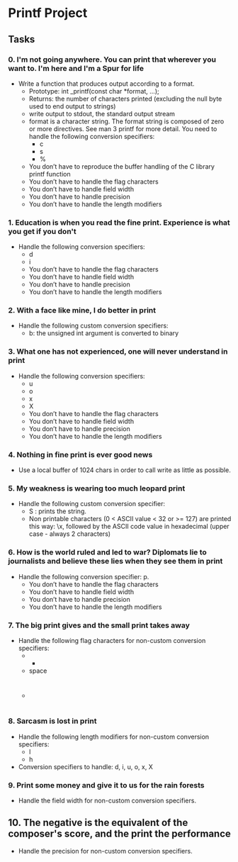 # Printf Project 
## Tasks

### 0. I'm not going anywhere. You can print that wherever you want to. I'm here and I'm a Spur for life
* Write a function that produces output according to a format.
	* Prototype: int _printf(const char *format, ...);
	* Returns: the number of characters printed (excluding the null byte used to end output to strings)
	* write output to stdout, the standard output stream
	* format is a character string. The format string is composed of zero or more directives. See man 3 printf for more detail. You need to handle the following conversion specifiers:
		* c
		* s
		* %
	* You don’t have to reproduce the buffer handling of the C library printf function
	* You don’t have to handle the flag characters
	* You don’t have to handle field width
	* You don’t have to handle precision
	* You don’t have to handle the length modifiers

### 1. Education is when you read the fine print. Experience is what you get if you don't
* Handle the following conversion specifiers:
	* d
	* i
	* You don’t have to handle the flag characters
	* You don’t have to handle field width
	* You don’t have to handle precision
	* You don’t have to handle the length modifiers

### 2. With a face like mine, I do better in print
* Handle the following custom conversion specifiers:
	* b: the unsigned int argument is converted to binary

### 3. What one has not experienced, one will never understand in print
* Handle the following conversion specifiers:
	* u
	* o
	* x
	* X
	* You don’t have to handle the flag characters
	* You don’t have to handle field width
	* You don’t have to handle precision
	* You don’t have to handle the length modifiers

### 4. Nothing in fine print is ever good news
* Use a local buffer of 1024 chars in order to call write as little as possible.

### 5. My weakness is wearing too much leopard print
* Handle the following custom conversion specifier:
	* S : prints the string.
	* Non printable characters (0 < ASCII value < 32 or >= 127) are printed this way: \x, followed by the ASCII code value in hexadecimal (upper case - always 2 characters)

### 6. How is the world ruled and led to war? Diplomats lie to journalists and believe these lies when they see them in print
* Handle the following conversion specifier: p.
	* You don’t have to handle the flag characters
	* You don’t have to handle field width
	* You don’t have to handle precision
	* You don’t have to handle the length modifiers

### 7. The big print gives and the small print takes away
* Handle the following flag characters for non-custom conversion specifiers:
	* +
	* space
	* #

### 8. Sarcasm is lost in print
* Handle the following length modifiers for non-custom conversion specifiers:
	* l
	* h
* Conversion specifiers to handle: d, i, u, o, x, X


### 9. Print some money and give it to us for the rain forests
* Handle the field width for non-custom conversion specifiers.

## 10. The negative is the equivalent of the composer's score, and the print the performance
* Handle the precision for non-custom conversion specifiers.


